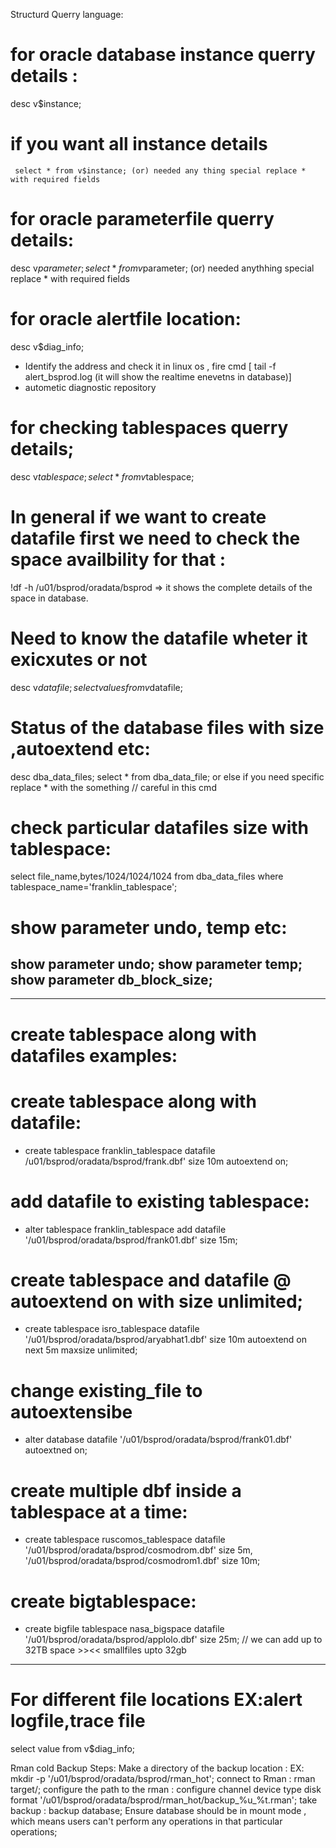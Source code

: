 Structurd Querry language:

# for oracle database instance  querry details : 
  desc v$instance;
   # if you want all instance details 
     select * from v$instance; (or) needed any thing special replace * with required fields
# for oracle parameterfile querry details:
  desc v$parameter;
  select * from v$parameter; (or) needed anythhing special replace * with required fields
# for oracle alertfile location:
  desc v$diag_info; 
  - Identify the address and check it in linux os , fire cmd [ tail -f alert_bsprod.log (it will show the realtime enevetns in database)]
  - autometic diagnostic repository
# for checking tablespaces querry details;
  desc v$tablespace;
  select * from v$tablespace;
# In general if we want to create datafile first we need to check the space availbility for that :
  !df -h /u01/bsprod/oradata/bsprod => it shows the complete details of the space in database.
# Need to know the datafile wheter it exicxutes or not 
  desc v$datafile;
  select {values}  from v$datafile;
# Status of the database files with size ,autoextend etc:
  desc dba_data_files;
  select * from dba_data_file; or else if you need specific replace * with the something // careful in this cmd
# check particular datafiles size with tablespace:
  select file_name,bytes/1024/1024/1024 from dba_data_files where tablespace_name='franklin_tablespace';
# show parameter undo, temp etc:
  show parameter undo;
  show parameter temp;
  show parameter db_block_size;
-------------------------------------------------------------------------------------------------------------------------------
-------------------------------------------------------------------------------------------------------------------------------

# create  tablespace along with datafiles examples:
  # create tablespace along with datafile:
  - create tablespace franklin_tablespace datafile /u01/bsprod/oradata/bsprod/frank.dbf' size 10m autoextend on;
  # add datafile to existing tablespace:
  - alter tablespace franklin_tablespace add datafile '/u01/bsprod/oradata/bsprod/frank01.dbf' size 15m;    
  # create tablespace and datafile @ autoextend on with size unlimited;
  - create tablespace isro_tablespace datafile '/u01/bsprod/oradata/bsprod/aryabhat1.dbf' size 10m autoextend on next 5m maxsize unlimited;
  # change existing_file to autoextensibe
  - alter database datafile '/u01/bsprod/oradata/bsprod/frank01.dbf' autoextned on;
  # create multiple dbf inside a tablespace at a time:
  - create tablespace ruscomos_tablespace datafile '/u01/bsprod/oradata/bsprod/cosmodrom.dbf' size 5m, '/u01/bsprod/oradata/bsprod/cosmodrom1.dbf' size 10m;
  # create bigtablespace:
  - create bigfile tablespace nasa_bigspace datafile '/u01/bsprod/oradata/bsprod/applolo.dbf' size 25m;  // we can add up to 32TB space >><< smallfiles upto 32gb

  --------------------------------

# For different file locations EX:alert logfile,trace file  
  select value from v$diag_info;



Rman cold Backup Steps:
Make a directory of the backup location : EX: mkdir -p '/u01/bsprod/oradata/bsprod/rman_hot';
connect to Rman : rman target/;
configure the path to the rman : configure channel device type disk format '/u01/bsprod/oradata/bsprod/rman_hot/backup_%u_%t.rman';
take backup : backup database;
Ensure database should be in mount mode , which means users can't perform any operations in that particular operations;
